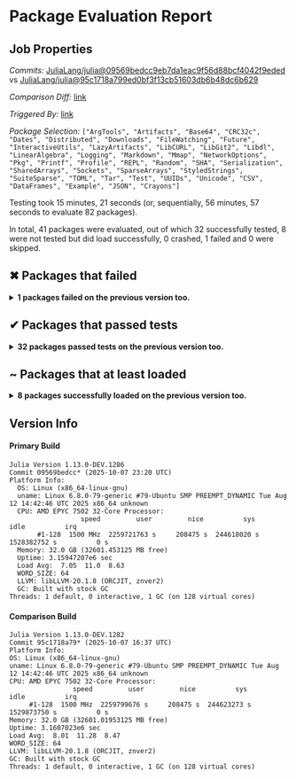 # Package Evaluation Report

## Job Properties

*Commits:* [JuliaLang/julia@09569bedcc9eb7da1eac9f56d88bcf4042f9eded](https://github.com/JuliaLang/julia/commit/09569bedcc9eb7da1eac9f56d88bcf4042f9eded) vs [JuliaLang/julia@95c1718a799ed0bf3f13cb51603db6b48dc6b629](https://github.com/JuliaLang/julia/commit/95c1718a799ed0bf3f13cb51603db6b48dc6b629)

*Comparison Diff:* [link](https://github.com/JuliaLang/julia/compare/95c1718a799ed0bf3f13cb51603db6b48dc6b629...09569bedcc9eb7da1eac9f56d88bcf4042f9eded)

*Triggered By:* [link](https://github.com/JuliaLang/julia/pull/59543#issuecomment-3379015346)

*Package Selection:* `["ArgTools", "Artifacts", "Base64", "CRC32c", "Dates", "Distributed", "Downloads", "FileWatching", "Future", "InteractiveUtils", "LazyArtifacts", "LibCURL", "LibGit2", "Libdl", "LinearAlgebra", "Logging", "Markdown", "Mmap", "NetworkOptions", "Pkg", "Printf", "Profile", "REPL", "Random", "SHA", "Serialization", "SharedArrays", "Sockets", "SparseArrays", "StyledStrings", "SuiteSparse", "TOML", "Tar", "Test", "UUIDs", "Unicode", "CSV", "DataFrames", "Example", "JSON", "Crayons"]`

Testing took 15 minutes, 21 seconds (or, sequentially, 56 minutes, 57 seconds to evaluate 82 packages).

In total, 41 packages were evaluated, out of which 32 successfully tested, 8 were not tested but did load successfully, 0 crashed, 1 failed and 0 were skipped.


## ✖ Packages that failed

<details><summary><strong>1 packages failed on the previous version too.</strong></summary>
<p>

<details open><summary>Package has test failures: 1 packages</summary>
<p>


| Package | History (9-7 to 10-6) |
| ------- | ------- |
| [Sockets v1.11.0](https://s3.amazonaws.com/julialang-reports/nanosoldier/pkgeval/by_hash/09569be_vs_95c1718/Sockets.primary.log) | <span class="history">▇▇▇▇▇▇▇▇▇▇▇▇▇</span> |

</p>
</details>


</p>
</details>


## ✔ Packages that passed tests

<details><summary><strong>32 packages passed tests on the previous version too.</strong></summary>
<p>

<details open><summary>Other: 32 packages</summary>
<p>


| Package | History (9-7 to 10-6) |
| ------- | ------- |
| [Dates v1.11.0](https://s3.amazonaws.com/julialang-reports/nanosoldier/pkgeval/by_hash/09569be_vs_95c1718/Dates.primary.log) | <span class="history">▇▇▇▇▇▇▇▇▇▇▇▇▇</span> |
| [TOML v1.0.3](https://s3.amazonaws.com/julialang-reports/nanosoldier/pkgeval/by_hash/09569be_vs_95c1718/TOML.primary.log) | <span class="history">▇▇▇▇▇▇▇▇▇▇▇▇▇</span> |
| [Libdl v1.11.0](https://s3.amazonaws.com/julialang-reports/nanosoldier/pkgeval/by_hash/09569be_vs_95c1718/Libdl.primary.log) | <span class="history">▇▇▇▇▇▇▇▇▇▇▇▇▇</span> |
| [Random v1.11.0](https://s3.amazonaws.com/julialang-reports/nanosoldier/pkgeval/by_hash/09569be_vs_95c1718/Random.primary.log) | <span class="history">▇▇▇▇▇▇▇▇▇▇▇▇▇</span> |
| [UUIDs v1.11.0](https://s3.amazonaws.com/julialang-reports/nanosoldier/pkgeval/by_hash/09569be_vs_95c1718/UUIDs.primary.log) | <span class="history">▇▇▇▇▇▇▇▇▇▇▇▇▇</span> |
| [Test v1.11.0](https://s3.amazonaws.com/julialang-reports/nanosoldier/pkgeval/by_hash/09569be_vs_95c1718/Test.primary.log) | <span class="history">▇▇▇▇▅▇▅▅▇▅▅▇▇</span> |
| [Printf v1.11.0](https://s3.amazonaws.com/julialang-reports/nanosoldier/pkgeval/by_hash/09569be_vs_95c1718/Printf.primary.log) | <span class="history">▇▇▇▇▇▇▇▇▇▇▇▇▇</span> |
| [Markdown v1.11.0](https://s3.amazonaws.com/julialang-reports/nanosoldier/pkgeval/by_hash/09569be_vs_95c1718/Markdown.primary.log) | <span class="history">▇▇▇▇▇▇▇▇▇▇▇▇▇</span> |
| [InteractiveUtils v1.11.0](https://s3.amazonaws.com/julialang-reports/nanosoldier/pkgeval/by_hash/09569be_vs_95c1718/InteractiveUtils.primary.log) | <span class="history">▇▇▇▇▇▇▇▇▇▇▇▇▇</span> |
| [LibGit2 v1.11.0](https://s3.amazonaws.com/julialang-reports/nanosoldier/pkgeval/by_hash/09569be_vs_95c1718/LibGit2.primary.log) | <span class="history">▇▇▇▇▇▇▇▇▇▇▇▇▇</span> |
| [Mmap v1.11.0](https://s3.amazonaws.com/julialang-reports/nanosoldier/pkgeval/by_hash/09569be_vs_95c1718/Mmap.primary.log) | <span class="history">▇▇▇▇▇▇▇▇▇▇▇▇▇</span> |
| [Unicode v1.11.0](https://s3.amazonaws.com/julialang-reports/nanosoldier/pkgeval/by_hash/09569be_vs_95c1718/Unicode.primary.log) | <span class="history">▇▇▇▇▇▇▇▇▇▇▇▇▇</span> |
| [Logging v1.11.0](https://s3.amazonaws.com/julialang-reports/nanosoldier/pkgeval/by_hash/09569be_vs_95c1718/Logging.primary.log) | <span class="history">▇▇▇▇▇▇▇▇▇▇▇▇▇</span> |
| [Serialization v1.11.0](https://s3.amazonaws.com/julialang-reports/nanosoldier/pkgeval/by_hash/09569be_vs_95c1718/Serialization.primary.log) | <span class="history">▇▇▇▇▇▇▇▇▇▇▇▇▇</span> |
| [Future v1.11.0](https://s3.amazonaws.com/julialang-reports/nanosoldier/pkgeval/by_hash/09569be_vs_95c1718/Future.primary.log) | <span class="history">▇▇▇▇▇▇▇▇▇▇▇▇▇</span> |
| [JSON v1.0.1](https://s3.amazonaws.com/julialang-reports/nanosoldier/pkgeval/by_hash/09569be_vs_95c1718/JSON.primary.log) | <span class="history">▇▇▇▇▇▇▇▇▇▇▇▇▇</span> |
| [SuiteSparse](https://s3.amazonaws.com/julialang-reports/nanosoldier/pkgeval/by_hash/09569be_vs_95c1718/SuiteSparse.primary.log) | <span class="history">▇▇▇▇▇▇▇▇▇▇▇▇▇</span> |
| [LazyArtifacts v1.11.0](https://s3.amazonaws.com/julialang-reports/nanosoldier/pkgeval/by_hash/09569be_vs_95c1718/LazyArtifacts.primary.log) | <span class="history">▇▇▇▇▇▇▇▇▇▇▇▇▇</span> |
| [SHA v0.7.0](https://s3.amazonaws.com/julialang-reports/nanosoldier/pkgeval/by_hash/09569be_vs_95c1718/SHA.primary.log) | <span class="history">▇▇▇▇▇▇▇▇▇▇▇▇▇</span> |
| [NetworkOptions v1.3.0](https://s3.amazonaws.com/julialang-reports/nanosoldier/pkgeval/by_hash/09569be_vs_95c1718/NetworkOptions.primary.log) | <span class="history">▇▇▇▇▇▇▇▇▇▇▇▇▇</span> |
| [Base64 v1.11.0](https://s3.amazonaws.com/julialang-reports/nanosoldier/pkgeval/by_hash/09569be_vs_95c1718/Base64.primary.log) | <span class="history">▇▇▇▇▇▇▇▇▇▇▇▇▇</span> |
| [Crayons v4.1.1](https://s3.amazonaws.com/julialang-reports/nanosoldier/pkgeval/by_hash/09569be_vs_95c1718/Crayons.primary.log) | <span class="history">▇▇▇▇▇▇▇▇▇▇▇▇▇</span> |
| [FileWatching v1.11.0](https://s3.amazonaws.com/julialang-reports/nanosoldier/pkgeval/by_hash/09569be_vs_95c1718/FileWatching.primary.log) | <span class="history">▇▇▇▇▇▇▇▇▇▇▇▇▇</span> |
| [SharedArrays v1.11.0](https://s3.amazonaws.com/julialang-reports/nanosoldier/pkgeval/by_hash/09569be_vs_95c1718/SharedArrays.primary.log) | <span class="history">▇▇▇▇▇▇▇▇▇▇▇▇▇</span> |
| [ArgTools v1.1.2](https://s3.amazonaws.com/julialang-reports/nanosoldier/pkgeval/by_hash/09569be_vs_95c1718/ArgTools.primary.log) | <span class="history">▇▇▇▇▇▇▇▇▇▇▇▇▇</span> |
| [LibCURL v0.6.4](https://s3.amazonaws.com/julialang-reports/nanosoldier/pkgeval/by_hash/09569be_vs_95c1718/LibCURL.primary.log) | <span class="history">▇▇▇▇▇▇▇▇▇▇▇▇▇</span> |
| [Downloads v1.7.0](https://s3.amazonaws.com/julialang-reports/nanosoldier/pkgeval/by_hash/09569be_vs_95c1718/Downloads.primary.log) | <span class="history">▇▇▇▇▇▇▇▇▇▇▇▇▇</span> |
| [Profile v1.11.0](https://s3.amazonaws.com/julialang-reports/nanosoldier/pkgeval/by_hash/09569be_vs_95c1718/Profile.primary.log) | <span class="history">▇▇▇▇▇▇▇▇▇▇▇▇▇</span> |
| [Tar v1.10.0](https://s3.amazonaws.com/julialang-reports/nanosoldier/pkgeval/by_hash/09569be_vs_95c1718/Tar.primary.log) | <span class="history">▇▇▇▇▇▇▇▇▇▇▇▇▇</span> |
| [CRC32c v1.11.0](https://s3.amazonaws.com/julialang-reports/nanosoldier/pkgeval/by_hash/09569be_vs_95c1718/CRC32c.primary.log) | <span class="history">▇▇▇▇▇▇▇▇▇▇▇▇▇</span> |
| [StyledStrings v1.11.0](https://s3.amazonaws.com/julialang-reports/nanosoldier/pkgeval/by_hash/09569be_vs_95c1718/StyledStrings.primary.log) | <span class="history">▇▇▇▇▇▇▇▇▇▇▇▇▇</span> |
| [Example v0.5.5](https://s3.amazonaws.com/julialang-reports/nanosoldier/pkgeval/by_hash/09569be_vs_95c1718/Example.primary.log) | <span class="history">▇▇▇▇▇▇▇▇▇▇▇▇▇</span> |

</p>
</details>


</p>
</details>


## ~ Packages that at least loaded

<details><summary><strong>8 packages successfully loaded on the previous version too.</strong></summary>
<p>

<details open><summary>Other: 8 packages</summary>
<p>


| Package | History (9-7 to 10-6) |
| ------- | ------- |
| [Pkg v1.13.0](https://s3.amazonaws.com/julialang-reports/nanosoldier/pkgeval/by_hash/09569be_vs_95c1718/Pkg.primary.log) | <span class="history">▅▅▅▅▅▅▅▅▅▅▅▅▅</span> |
| [Artifacts v1.11.0](https://s3.amazonaws.com/julialang-reports/nanosoldier/pkgeval/by_hash/09569be_vs_95c1718/Artifacts.primary.log) | <span class="history">▅▅▅▅▅▅▅▅▅▅▅▅▅</span> |
| [LinearAlgebra v1.13.0](https://s3.amazonaws.com/julialang-reports/nanosoldier/pkgeval/by_hash/09569be_vs_95c1718/LinearAlgebra.primary.log) | <span class="history">▅▅▅▅▅▅▅▅▅▅▅▅▅</span> |
| [SparseArrays v1.13.0](https://s3.amazonaws.com/julialang-reports/nanosoldier/pkgeval/by_hash/09569be_vs_95c1718/SparseArrays.primary.log) | <span class="history">▅▅▅▅▅▅▅▅▅▅▅▅▅</span> |
| [Distributed v1.11.0](https://s3.amazonaws.com/julialang-reports/nanosoldier/pkgeval/by_hash/09569be_vs_95c1718/Distributed.primary.log) | <span class="history">▅▅▅▅▅▅▅▅▅▅▅▅▅</span> |
| [REPL v1.11.0](https://s3.amazonaws.com/julialang-reports/nanosoldier/pkgeval/by_hash/09569be_vs_95c1718/REPL.primary.log) | <span class="history">▅▅▅▅▅▅▅▅▅▅▅▅▅</span> |
| [DataFrames v1.8.0](https://s3.amazonaws.com/julialang-reports/nanosoldier/pkgeval/by_hash/09569be_vs_95c1718/DataFrames.primary.log) | <span class="history">▅▅▅▅▅▅▅▅▅▅▅▅▅</span> |
| [CSV v0.10.15](https://s3.amazonaws.com/julialang-reports/nanosoldier/pkgeval/by_hash/09569be_vs_95c1718/CSV.primary.log) | <span class="history">▅▅▅▅▅▅▅▅▅▅▅▅▅</span> |

</p>
</details>


</p>
</details>


## Version Info

#### Primary Build

```
Julia Version 1.13.0-DEV.1286
Commit 09569bedcc* (2025-10-07 23:20 UTC)
Platform Info:
  OS: Linux (x86_64-linux-gnu)
  uname: Linux 6.8.0-79-generic #79-Ubuntu SMP PREEMPT_DYNAMIC Tue Aug 12 14:42:46 UTC 2025 x86_64 unknown
  CPU: AMD EPYC 7502 32-Core Processor: 
                  speed         user         nice          sys         idle          irq
       #1-128  1500 MHz  2259721763 s     208475 s  244618020 s  1528382752 s          0 s
  Memory: 32.0 GB (32601.453125 MB free)
  Uptime: 3.15947207e6 sec
  Load Avg:  7.05  11.0  8.63
  WORD_SIZE: 64
  LLVM: libLLVM-20.1.8 (ORCJIT, znver2)
  GC: Built with stock GC
Threads: 1 default, 0 interactive, 1 GC (on 128 virtual cores)

```

  #### Comparison Build

  ```
Julia Version 1.13.0-DEV.1282
Commit 95c1718a79* (2025-10-07 16:37 UTC)
Platform Info:
  OS: Linux (x86_64-linux-gnu)
  uname: Linux 6.8.0-79-generic #79-Ubuntu SMP PREEMPT_DYNAMIC Tue Aug 12 14:42:46 UTC 2025 x86_64 unknown
  CPU: AMD EPYC 7502 32-Core Processor: 
                  speed         user         nice          sys         idle          irq
       #1-128  1500 MHz  2259799676 s     208475 s  244623273 s  1529873750 s          0 s
  Memory: 32.0 GB (32601.01953125 MB free)
  Uptime: 3.1607023e6 sec
  Load Avg:  8.01  11.28  8.47
  WORD_SIZE: 64
  LLVM: libLLVM-20.1.8 (ORCJIT, znver2)
  GC: Built with stock GC
Threads: 1 default, 0 interactive, 1 GC (on 128 virtual cores)

  ```
  <!-- Generated on 2025-10-08T17:59:31.215 -->
